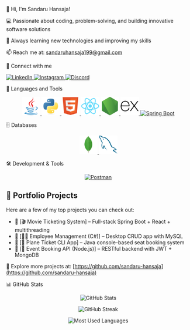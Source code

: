 👋 Hi, I'm Sandaru Hansaja!

💻 Passionate about coding, problem-solving, and building innovative software solutions

🌱 Always learning new technologies and improving my skills

📫 Reach me at: sandaruhansaja199@gmail.com

🔗 Connect with me
<p align="left"> <a href="https://linkedin.com/in/sandaru-hansaja" target="_blank"> <img src="https://img.shields.io/badge/LinkedIn-0077B5?style=for-the-badge&logo=linkedin&logoColor=white" alt="LinkedIn"> </a> <a href="https://instagram.com/sandaru_hansaja" target="_blank"> <img src="https://img.shields.io/badge/Instagram-E4405F?style=for-the-badge&logo=instagram&logoColor=white" alt="Instagram"> </a> <a href="https://discord.gg/sandaru6728#" target="_blank"> <img src="https://img.shields.io/badge/Discord-5865F2?style=for-the-badge&logo=discord&logoColor=white" alt="Discord"> </a> </p>

🚀 Languages and Tools
<p align="center"> <a href="https://www.java.com" target="_blank" rel="noreferrer"> <img src="https://raw.githubusercontent.com/devicons/devicon/master/icons/java/java-original.svg" alt="Java" width="50" height="50"/> </a> <a href="https://www.python.org" target="_blank" rel="noreferrer"> <img src="https://raw.githubusercontent.com/devicons/devicon/master/icons/python/python-original.svg" alt="Python" width="50" height="50"/> </a> <a href="https://www.w3.org/html/" target="_blank" rel="noreferrer"> <img src="https://raw.githubusercontent.com/devicons/devicon/master/icons/html5/html5-original.svg" alt="HTML5" width="50" height="50"/> </a> <a href="https://reactjs.org/" target="_blank" rel="noreferrer"> <img src="https://raw.githubusercontent.com/devicons/devicon/master/icons/react/react-original.svg" alt="React" width="50" height="50"/> </a> <a href="https://nodejs.org" target="_blank" rel="noreferrer"> <img src="https://raw.githubusercontent.com/devicons/devicon/master/icons/nodejs/nodejs-original.svg" alt="Node.js" width="50" height="50"/> </a> <a href="https://expressjs.com" target="_blank" rel="noreferrer"> <img src="https://raw.githubusercontent.com/devicons/devicon/master/icons/express/express-original.svg" alt="Express.js" width="50" height="50"/> </a> <a href="https://spring.io/" target="_blank" rel="noreferrer"> <img src="https://www.vectorlogo.zone/logos/springio/springio-icon.svg" alt="Spring Boot" width="50" height="50"/> </a> </p>
🗄️ Databases
<p align="center"> <a href="https://www.mongodb.com/" target="_blank" rel="noreferrer"> <img src="https://raw.githubusercontent.com/devicons/devicon/master/icons/mongodb/mongodb-original.svg" alt="MongoDB" width="50" height="50"/> </a> <a href="https://www.mysql.com/" target="_blank" rel="noreferrer"> <img src="https://raw.githubusercontent.com/devicons/devicon/master/icons/mysql/mysql-original.svg" alt="MySQL" width="50" height="50"/> </a> </p>
🛠️ Development & Tools
<p align="center"> <a href="https://postman.com" target="_blank" rel="noreferrer"> <img src="https://www.vectorlogo.zone/logos/getpostman/getpostman-icon.svg" alt="Postman" width="50" height="50"/> </a> </p>

## 💼 Portfolio Projects

Here are a few of my top projects you can check out:

- 🔗 [🎬 Movie Ticketing System] – Full-stack Spring Boot + React + multithreading
- 🔗 [👨‍💼 Employee Management (C#)] – Desktop CRUD app with MySQL
- 🔗 [🛫 Plane Ticket CLI App] – Java console-based seat booking system
- 🔗 [🎉 Event Booking API (Node.js)] – RESTful backend with JWT + MongoDB

📁 Explore more projects at: [https://github.com/sandaru-hansaja](https://github.com/sandaru-hansaja)



📊 GitHub Stats
<p align="center"> <img src="https://github-readme-stats.vercel.app/api?username=sandaru-hansaja&show_icons=true&theme=tokyonight" alt="GitHub Stats"> </p> <p align="center"> <img src="https://github-readme-streak-stats.herokuapp.com/?user=sandaru-hansaja&theme=tokyonight" alt="GitHub Streak"> </p> <p align="center"> <img src="https://github-readme-stats.vercel.app/api/top-langs/?username=sandaru-hansaja&layout=compact&theme=tokyonight" alt="Most Used Languages"> </p>
